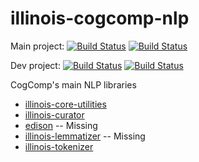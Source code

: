 # illinois-cogcomp-nlp

Main project: 
[![Build Status](http://128.174.241.91:8080/job/illinois-nlp/3/badge/icon)](http://128.174.241.91:8080/job/illinois-nlp/3/)
[![Build Status](https://semaphoreci.com/api/v1/projects/5303a5fc-469c-42a8-84c9-fbef6382179a/579314/badge.svg)](https://semaphoreci.com/danyaljj/illinois-cogcomp-nlp)

Dev project: 
[![Build Status](http://128.174.241.91:8080/job/Illinois-nlp-dev/6/badge/icon)](http://128.174.241.91:8080/job/Illinois-nlp-dev/6/)
[![Build Status](https://semaphoreci.com/api/v1/projects/80f49761-69dc-4a02-8ea9-a6895338a115/580384/badge.svg)](https://semaphoreci.com/cogcomp-dev/illinois-cogcomp-nlp)

CogComp's main NLP libraries

- [illinois-core-utilities](core-utilities/README.md)
- [illinois-curator](curator/README.md)
- [edison](edison/README.md) -- Missing
- [illinois-lemmatizer](lemmatizer/README.md) -- Missing
- [illinois-tokenizer](tokenizer/README.md)
